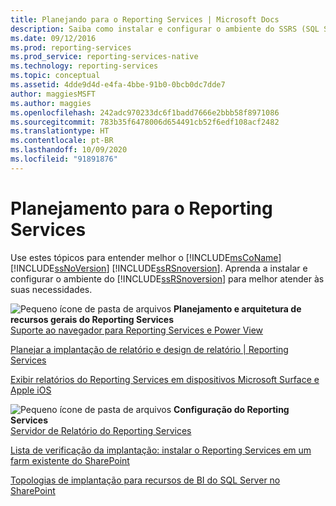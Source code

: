 ```yaml
---
title: Planejando para o Reporting Services | Microsoft Docs
description: Saiba como instalar e configurar o ambiente do SSRS (SQL Server Reporting Services) para melhor atender às suas necessidades.
ms.date: 09/12/2016
ms.prod: reporting-services
ms.prod_service: reporting-services-native
ms.technology: reporting-services
ms.topic: conceptual
ms.assetid: 4dde9d4d-e4fa-4bbe-91b0-0bcb0dc7dde7
author: maggiesMSFT
ms.author: maggies
ms.openlocfilehash: 242adc970233dc6f1badd7666e2bbb58f8971086
ms.sourcegitcommit: 783b35f6478006d654491cb52f6edf108acf2482
ms.translationtype: HT
ms.contentlocale: pt-BR
ms.lasthandoff: 10/09/2020
ms.locfileid: "91891876"
---
```

# <a name="planning-for-reporting-services"></a>Planejamento para o Reporting Services
  Use estes tópicos para entender melhor o [!INCLUDE[msCoName](../includes/msconame-md.md)] [!INCLUDE[ssNoVersion](../includes/ssnoversion-md.md)] [!INCLUDE[ssRSnoversion](../includes/ssrsnoversion-md.md)]. Aprenda a instalar e configurar o ambiente do [!INCLUDE[ssRSnoversion](../includes/ssrsnoversion-md.md)] para melhor atender às suas necessidades.  
  
 ![Pequeno ícone de pasta de arquivos](/analysis-services/analysis-services/media/filefolder-small.png "Pequeno ícone de pasta de arquivos") **Planejamento e arquitetura de recursos gerais do Reporting Services**  
 [Suporte ao navegador para Reporting Services e Power View](../reporting-services/browser-support-for-reporting-services-and-power-view.md)  
  
 [Planejar a implantação de relatório e design de relatório | Reporting Services](./plan-for-report-design-and-report-deployment-reporting-services.md)  
  
 [Exibir relatórios do Reporting Services em dispositivos Microsoft Surface e Apple iOS](./what-s-new-in-sql-server-reporting-services-ssrs.md)  
  
 ![Pequeno ícone de pasta de arquivos](/analysis-services/analysis-services/media/filefolder-small.png "Pequeno ícone de pasta de arquivos") **Configuração do Reporting Services**  
 [Servidor de Relatório do Reporting Services](../reporting-services/report-server-sharepoint/reporting-services-report-server.md)  
  
 [Lista de verificação da implantação: instalar o Reporting Services em um farm existente do SharePoint](/previous-versions/sql/sql-server-2016/hh231676(v=sql.130))  
  
 [Topologias de implantação para recursos de BI do SQL Server no SharePoint](/previous-versions/sql/sql-server-2016/hh231674(v=sql.130))  
  
